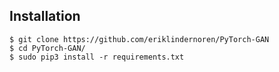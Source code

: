 ## Installation
    $ git clone https://github.com/eriklindernoren/PyTorch-GAN
    $ cd PyTorch-GAN/
    $ sudo pip3 install -r requirements.txt

